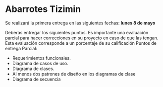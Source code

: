# Abarrotes Tizimin

Se realizará la primera entrega en las siguientes fechas: **lunes 8 de mayo**  

Deberás entregar los siguientes puntos. Es importante una evaluación parcial para hacer 
correcciones en su proyecto en caso de que las tengan. Esta evaluación corresponde a un 
porcentaje de su calificación 
Puntos de entrega Parcial: 
- Requerimientos funcionales. 
- Diagrama de casos de uso. 
- Diagrama de clases.
- Al menos dos patrones de diseño en los diagramas de clase 
- Diagrama de secuencia
